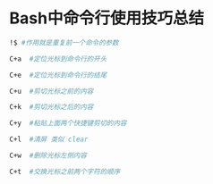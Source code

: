 Bash中命令行使用技巧总结
=======================

```bash
!$ #作用就是重复前一个命令的参数

C+a  #定位光标到命令行的开头

C+e  #定位光标到命令行的结尾

C+u  #剪切光标之前的内容

C+k  #剪切光标之后的内容

C+y  #粘贴上面两个快捷键剪切的内容

C+l  #清屏 类似 clear

C+w  #删除光标左侧内容

C+t  #交换光标之前两个字符的顺序


```
